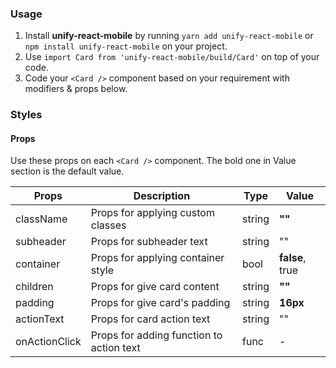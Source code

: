 ### Usage

1. Install **unify-react-mobile** by running `yarn add unify-react-mobile` or `npm install unify-react-mobile` on your project.
2. Use `import Card from 'unify-react-mobile/build/Card'` on top of your code.
3. Code your `<Card />` component based on your requirement with modifiers & props below.



### Styles

#### Props

Use these props on each `<Card />` component. The bold one in Value section is the default value.

| Props            | Description                         | Type            | Value
|---------------------|----------------------------------|-----------------|---------------------|
| className        | Props for applying custom classes   | string          | **""**
| subheader        | Props for subheader text            | string          | ""
| container     | Props for applying container style     | bool            | **false**, true
| children         | Props for give card content           | string          | **""**
| padding          | Props for give card's padding       | string          | **16px**
| actionText       | Props for card action text          | string          | ""
| onActionClick    | Props for adding function to action text   | func     | -